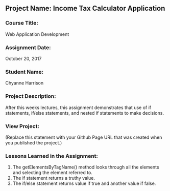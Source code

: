 ## Project Name:  Income Tax Calculator Application

### Course Title:
Web Application Development

### Assignment Date:  
October 20, 2017

### Student Name:  
Chyanne Harrison

### Project Description:
After this weeks lectures, this assignment demonstrates that use of if statements, if/else statements, and nested if statements to make decisions.

### View Project:
(Replace this statement with your Github Page URL that was created when you 
 published the project.)

### Lessons Learned in the Assignment:
1. The getElementsByTagName() method looks through all the elements and selecting the element referred to.
2. The if statement returns a truthy value.
3. The if/else statement returns value if true and another value if false.

